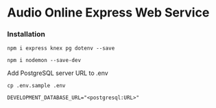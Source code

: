 # Audio Online Express Web Service

### Installation

```
npm i express knex pg dotenv --save
```

```
npm i nodemon --save-dev
```

Add PostgreSQL server URL to .env
```
cp .env.sample .env
```
```
DEVELOPMENT_DATABASE_URL="<postgresql:URL>"
```
